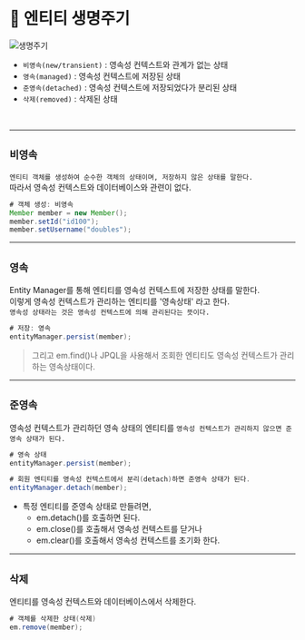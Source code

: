 # :pushpin: 엔티티 생명주기
![생명주기](https://user-images.githubusercontent.com/57389368/158335522-0fd546db-9b92-4712-8f97-a3188ccf5f23.JPG)
+ ``` 비영속(new/transient) ``` : 영속성 컨텍스트와 관계가 없는 상태
+ ``` 영속(managed) ``` : 영속성 컨텍스트에 저장된 상태
+ ``` 준영속(detached) ``` : 영속성 컨텍스트에 저장되었다가 분리된 상태
+ ``` 삭제(removed) ``` : 삭제된 상태
<br>

------
## ``` 비영속 ``` <br> 
``` 엔티티 객체를 생성하여 순수한 객체의 상태이며, 저장하지 않은 상태를 말한다. ```  <br> 따라서 영속성 컨텍스트와 데이터베이스와 관련이 없다.
```java
# 객체 생성: 비영속
Member member = new Member();
member.setId("id100");
member.setUsername("doubles");
```

------
## ``` 영속 ``` <br>
Entity Manager를 통해 엔티티를 영속성 컨텍스트에 저장한 상태를 말한다. <br> 이렇게 영속성 컨텍스트가 관리하는 엔티티를 '영속상태' 라고 한다. <br> ```영속성 상태라는 것은 영속성 컨텍스트에 의해 관리된다는 뜻이다. ``` 
```java
# 저장: 영속
entityManager.persist(member); 
```
> 그리고 em.find()나 JPQL을 사용해서 조회한 엔티티도 영속성 컨텍스트가 관리하는 영속상태이다. <br>

------
## ``` 준영속 ```  <br>
영속성 컨텍스트가 관리하던 영속 상태의 엔티티를 ``` 영속성 컨텍스트가 관리하지 않으면 준영속 상태가 된다. ``` 
```java
# 영속 상태 
entityManager.persist(member);

# 회원 엔티티를 영속성 컨텍스트에서 분리(detach)하면 준영속 상태가 된다.
entityManager.detach(member);
```
+ 특정 엔티티를 준영속 상태로 만들려면,
  +  em.detach()를 호출하면 된다. <br> 
  +  em.close()를 호출해서 영속성 컨텍스트를 닫거나 
  +  em.clear()를 호출해서 영속성 컨텍스트를 초기화 한다. 

------
## ``` 삭제 ```
엔티티를 영속성 컨텍스트와 데이터베이스에서 삭제한다.
```java
# 객체를 삭제한 상태(삭제)
em.remove(member);
```

